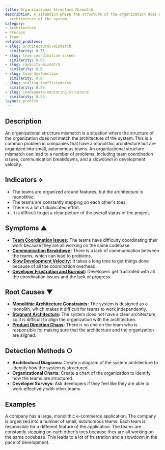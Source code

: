 ```yaml
---
title: Organizational Structure Mismatch
description: A situation where the structure of the organization does not match the
  architecture of the system.
category:
- Architecture
- Process
- Team
related_problems:
- slug: architectural-mismatch
  similarity: 0.75
- slug: team-coordination-issues
  similarity: 0.65
- slug: capacity-mismatch
  similarity: 0.6
- slug: team-dysfunction
  similarity: 0.6
- slug: scaling-inefficiencies
  similarity: 0.55
- slug: inadequate-mentoring-structure
  similarity: 0.55
layout: problem
---
```


## Description
An organizational structure mismatch is a situation where the structure of the organization does not match the architecture of the system. This is a common problem in companies that have a monolithic architecture but are organized into small, autonomous teams. An organizational structure mismatch can lead to a number of problems, including team coordination issues, communication breakdowns, and a slowdown in development velocity.

## Indicators ⟡
- The teams are organized around features, but the architecture is monolithic.
- The teams are constantly stepping on each other's toes.
- There is a lot of duplicated effort.
- It is difficult to get a clear picture of the overall status of the project.

## Symptoms ▲
- **[Team Coordination Issues](team-coordination-issues.md):** The teams have difficulty coordinating their work because they are all working on the same codebase.
- **[Communication Breakdown](communication-breakdown.md):** There is a lack of communication between the teams, which can lead to problems.
- **[Slow Development Velocity](slow-development-velocity.md):** It takes a long time to get things done because of all the coordination overhead.
- **[Developer Frustration and Burnout](developer-frustration-and-burnout.md):** Developers get frustrated with all the coordination issues and the lack of progress.

## Root Causes ▼
- **[Monolithic Architecture Constraints](monolithic-architecture-constraints.md):** The system is designed as a monolith, which makes it difficult for teams to work independently.
- **[Stagnant Architecture](stagnant-architecture.md):** The system does not have a clear architecture, so it is difficult to align the organization with the architecture.
- **[Product Direction Chaos](product-direction-chaos.md):** There is no one on the team who is responsible for making sure that the architecture and the organization are aligned.

## Detection Methods ○
- **Architectural Diagrams:** Create a diagram of the system architecture to identify how the system is structured.
- **Organizational Charts:** Create a chart of the organization to identify how the teams are structured.
- **Developer Surveys:** Ask developers if they feel like they are able to work effectively with other teams.

## Examples
A company has a large, monolithic e-commerce application. The company is organized into a number of small, autonomous teams. Each team is responsible for a different feature of the application. The teams are constantly stepping on each other's toes because they are all working on the same codebase. This leads to a lot of frustration and a slowdown in the pace of development.
